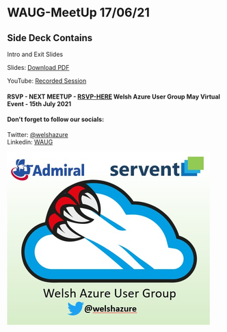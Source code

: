 # WAUG-MeetUp 17/06/21

## Side Deck Contains

Intro and Exit Slides

Slides: [Download PDF](https://github.com/jonnychipz/WAUG-MeetUp/blob/master/2021-Jun-17/WAUG%20-%20Meetup%20Slides%2017-06-21.pdf)</br>

YouTube: [Recorded Session](https://youtu.be/rHIrfgpZawg)</br>


#### RSVP - NEXT MEETUP - [RSVP-HERE](https://www.meetup.com/MSFT-Stack/events/276168866/) Welsh Azure User Group May Virtual Event - 15th July 2021

#### Don't forget to follow our socials: </br>

Twitter: [@welshazure](http://www.twitter.com/welshazure) </br>
Linkedin: [WAUG](https://www.linkedin.com/groups/13866357/)


![Logo](../logo.PNG)

